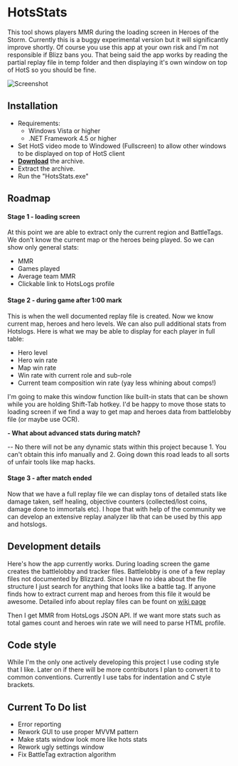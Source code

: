 HotsStats
===========
This tool shows players MMR during the loading screen in Heroes of the Storm. Currently this is a buggy experimental version but it will significantly improve shortly. Of course you use this app at your own risk and I'm not responsible if Blizz bans you. That being said the app works by reading the partial replay file in temp folder and then displaying it's own window on top of HotS so you should be fine.

![Screenshot](https://cloud.githubusercontent.com/assets/2109710/13549779/492a446e-e31e-11e5-9b3d-db00687451f1.png)

Installation
---------------------------
- Requirements:
  - Windows Vista or higher
  - .NET Framework 4.5 or higher
- Set HotS video mode to Windowed (Fullscreen) to allow other windows to be displayed on top of HotS client
- [__Download__](https://github.com/Poma/HotsStats/releases) the archive.
- Extract the archive.
- Run the "HotsStats.exe"

Roadmap
--------------------------
#### Stage 1 - loading screen
At this point we are able to extract only the current region and BattleTags. We don't know the current map or the heroes being played. So we can show only general stats:
* MMR
* Games played
* Average team MMR
* Clickable link to HotsLogs profile

#### Stage 2 - during game after 1:00 mark
This is when the well documented replay file is created. Now we know current map, heroes and hero levels. We can also pull additional stats from Hotslogs. Here is what we may be able to display for each player in full table:
* Hero level
* Hero win rate
* Map win rate
* Win rate with current role and sub-role
* Current team composition win rate (yay less whining about comps!)

I'm going to make this window function like built-in stats that can be shown while you are holding Shift-Tab hotkey. I'd be happy to move those stats to loading screen if we find a way to get map and heroes data from battlelobby file (or maybe use OCR).

**- What about advanced stats during match?**

-- No there will not be any dynamic stats within this project because 1. You can't obtain this info manually and 2. Going down this road leads to all sorts of unfair tools like map hacks.

#### Stage 3 - after match ended
Now that we have a full replay file we can display tons of detailed stats like damage taken, self healing, objective counters (collected/lost coins, damage done to immortals etc). I hope that with help of the community we can develop an extensive replay analyzer lib that can be used by this app and hotslogs.

Development details
------------------
Here's how the app currently works. During loading screen the game creates the battlelobby and tracker files. Battlelobby is one of a few replay files not documented by Blizzard. Since I have no idea about the file structure I just search for anything that looks like a battle tag. If anyone finds how to extract current map and heroes from this file it would be awesome. Detailed info about replay files can be fount on [wiki page](https://github.com/poma/HotsStats/wiki/Details-on-partial-replays)

Then I get MMR from HotsLogs JSON API. If we want more stats such as total games count and heroes win rate we will need to parse HTML profile.

Code style
-------------------
While I'm the only one actively developing this project I use coding style that I like. Later on if there will be more contributors I plan to convert it to common conventions. Currently I use tabs for indentation and C style brackets.

Current To Do list
---------------------
* Error reporting
* Rework GUI to use proper MVVM pattern
* Make stats window look more like hots stats
* Rework ugly settings window
* Fix BattleTag extraction algorithm
